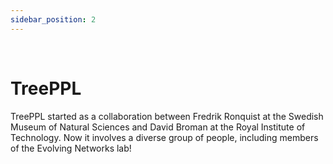 ```yaml
---
sidebar_position: 2
---
```


<br/>

# TreePPL

TreePPL started as a collaboration between Fredrik Ronquist at the Swedish Museum of Natural Sciences and David Broman at the Royal Institute of Technology. Now it involves a diverse group of people, including members of the Evolving Networks lab!
